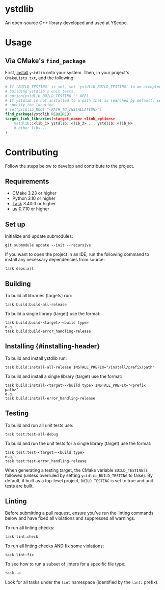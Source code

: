 # ystdlib

An open-source C++ library developed and used at YScope.

# Usage

## Via CMake's `find_package`

First, [install](#installing-header) `ystdlib` onto your system. Then, in your project's `CMakeLists.txt`,
add the following:

```cmake
# If `BUILD_TESTING` is set, set `ystdlib_BUILD_TESTING` to an accepted `FALSE` class value to skip
# building ystdlib's unit tests.
# option(ystdlib_BUILD_TESTING "" OFF)
# If ystdlib is not installed to a path that is searched by default, set `ystdlib_ROOT` to manually
# specify the location.
# set(ystdlib_ROOT "<PATH_TO_INSTALLATION>")
find_package(ystdlib REQUIRED)
target_link_libraries(<target_name> <link_options>
    ystdlib::<lib_1> ystdlib::<lib_2> ... ystdlib::<lib_N>
    # other libs...
)
```

# Contributing
Follow the steps below to develop and contribute to the project.

## Requirements

* CMake 3.23 or higher
* Python 3.10 or higher
* [Task] 3.40.0 or higher
* [uv] 0.7.10 or higher

## Set up
Initialize and update submodules:
```shell
git submodule update --init --recursive
```

If you want to open the project in an IDE, run the following command to install any necessary
dependencies from source:

```shell
task deps:all
```

## Building

To build all libraries (targets) run:

```shell
task build:build-all-release
```

To build a single library (target) use the format:

```shell
task build:build-<target>-<build type>
e.g.:
task build:build-error_handling-release
```

## Installing {#installing-header}

To build and install ystdlib run:

```shell
task build:install-all-release INSTALL_PREFIX="/install/prefix/path"
```

To build and install a single library (target) use the format:

```shell
task build:install-<target>-<build type> INSTALL_PREFIX="<prefix path>"
e.g.:
task build:install-error_handling-release
```

## Testing

To build and run all unit tests use:

```shell
task test:test-all-debug
```

To build and run the unit tests for a single library (target) use the format:

```shell
task test:test-<target>-<build type>
e.g.:
task test:test-error_handling-release
```

When generating a testing target, the CMake variable `BUILD_TESTING` is followed (unless overruled
by setting `ystdlib_BUILD_TESTING` to false). By default, if built as a top-level project,
`BUILD_TESTING` is set to true and unit tests are built.

## Linting
Before submitting a pull request, ensure you’ve run the linting commands below and have fixed all
violations and suppressed all warnings.

To run all linting checks:
```shell
task lint:check
```

To run all linting checks AND fix some violations:
```shell
task lint:fix
```

To see how to run a subset of linters for a specific file type:
```shell
task -a
```
Look for all tasks under the `lint` namespace (identified by the `lint:` prefix).

[Task]: https://taskfile.dev
[uv]: https://docs.astral.sh/uv
